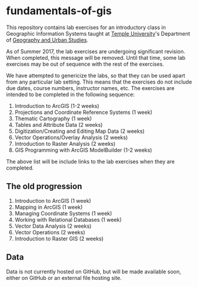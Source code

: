 # fundamentals-of-gis

This repository contains lab exercises for an introductory class in Geographic Information Systems taught at [Temple University](http://temple.edu/)'s Department of [Geography and Urban Studies](http://www.cla.temple.edu/gus/).

As of Summer 2017, the lab exercises are undergoing significant revision. When completed, this message will be removed. Until that time, some lab exercises may be out of sequence with the rest of the exercises.

We have attempted to genericize the labs, so that they can be used apart from any particular lab setting. This means that the exercises do not include due dates, course numbers, instructor names, etc. The exercises are intended to be completed in the following sequence:

1. Introduction to ArcGIS (1-2 weeks)
2. Projections and Coordinate Reference Systems (1 week)
3. Thematic Cartography (1 week)
4. Tables and Attribute Data (2 weeks)
5. Digitization/Creating and Editing Map Data (2 weeks)
6. Vector Operations/Overlay Analysis (2 weeks)
7. Introduction to Raster Analysis (2 weeks)
8. GIS Programming with ArcGIS ModelBuilder (1-2 weeks)

The above list will be include links to the lab exercises when they are completed.

## The old progression

1. Introduction to ArcGIS (1 week)
2. Mapping in ArcGIS (1 week)
3. Managing Coordinate Systems (1 week)
4. Working with Relational Databases (1 week)
5. Vector Data Analysis (2 weeks)
6. Vector Operations (2 weeks)
7. Introduction to Raster GIS (2 weeks)

## Data

Data is not currently hosted on GitHub, but will be made available soon, either on GitHub or an external file hosting site. 


